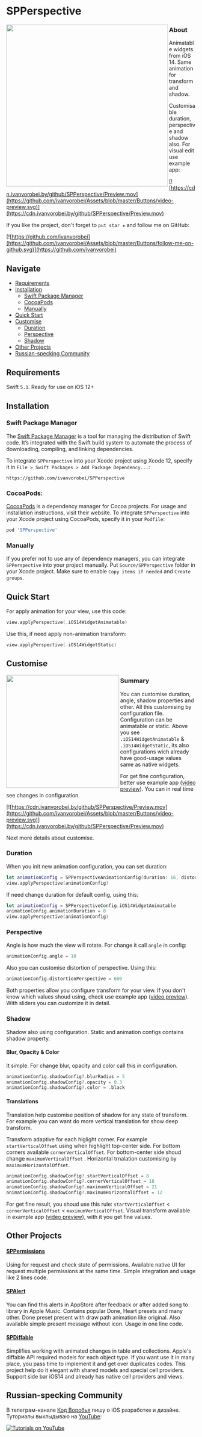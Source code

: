 # SPPerspective

<a href="https://cdn.ivanvorobei.by/github/SPPerspective/Preview.mov">
<img 
align="left" 
src="https://github.com/ivanvorobei/SPPerspective/blob/main/Assets/Readme/Hello%20Preview.png" width="430"/>
</a>

### About

Animatable widgets from iOS 14. Same animation for transform and shadow. 

Customisable duration, perspective and shadow also. For visual edit use example app:

[![https://cdn.ivanvorobei.by/github/SPPerspective/Preview.mov](https://github.com/ivanvorobei/Assets/blob/master/Buttons/video-preview.svg)](https://cdn.ivanvorobei.by/github/SPPerspective/Preview.mov)

If you like the project, don't forget to `put star ★` and follow me on GitHub:

[![https://github.com/ivanvorobei](https://github.com/ivanvorobei/Assets/blob/master/Buttons/follow-me-on-github.svg)](https://github.com/ivanvorobei)

## Navigate

- [Requirements](#requirements)
- [Installation](#installation)
    - [Swift Package Manager](#swift-package-manager)
    - [CocoaPods](#cocoapods)
    - [Manually](#manually)
- [Quick Start](#quick-start)
- [Customise](#customise)
    - [Duration](#duration)
    - [Perspective](#perspective)
    - [Shadow](#shadow)
- [Other Projects](#other-projects)
- [Russian-specking Community](#russian-specking-community)

## Requirements

Swift `5.1`. Ready for use on iOS 12+

## Installation

### Swift Package Manager

The [Swift Package Manager](https://swift.org/package-manager/) is a tool for managing the distribution of Swift code. It’s integrated with the Swift build system to automate the process of downloading, compiling, and linking dependencies.

To integrate `SPPerspective` into your Xcode project using Xcode 12, specify it in `File > Swift Packages > Add Package Dependency...`:

```ogdl
https://github.com/ivanvorobei/SPPerspective
```

### CocoaPods:

[CocoaPods](https://cocoapods.org) is a dependency manager for Cocoa projects. For usage and installation instructions, visit their website. To integrate `SPPerspective` into your Xcode project using CocoaPods, specify it in your `Podfile`:

```ruby
pod 'SPPerspective'
```

### Manually

If you prefer not to use any of dependency managers, you can integrate `SPPerspective` into your project manually. Put `Source/SPPerspective` folder in your Xcode project. Make sure to enable `Copy items if needed` and `Create groups`.

## Quick Start

For apply animation for your view, use this code: 

```swift
view.applyPerspective(.iOS14WidgetAnimatable)
````

Use this, if need apply non-animation transform:

```swift
view.applyPerspective(.iOS14WidgetStatic)
```

## Customise

<a href="https://cdn.ivanvorobei.by/github/SPPerspective/Preview.mov">
<img 
align="left" 
src="https://github.com/ivanvorobei/SPPerspective/blob/main/Assets/Readme/Example%20App%20Preview.png" width="300"/>
</a>

### Summary

You can customise duration, angle, shadow properties and other. All this customising by configuration file. Configuration can be animatable or static. Above you see  `.iOS14WidgetAnimatable` & `.iOS14WidgetStatic`, its also configurations wich already have good-usage values same as native widgets. 

For get fine configuration, better use example app ([video preview](https://cdn.ivanvorobei.by/github/SPPerspective/Preview.mov)). You can in real time see changes in configuration.

[![https://cdn.ivanvorobei.by/github/SPPerspective/Preview.mov](https://github.com/ivanvorobei/Assets/blob/master/Buttons/video-preview.svg)](https://cdn.ivanvorobei.by/github/SPPerspective/Preview.mov)

Next more details about customise.

### Duration

When you init new animation configuration, you can set duration:

```swift
let animationConfig = SPPerspectiveAnimationConfig(duration: 16, distortion: 600, angle: 10, vectorStep: 3.14, shadow: nil)
view.applyPerspective(animationConfig)
```

If need change duration for default config, using this:

```swift
let animationConfig = SPPerspectiveConfig.iOS14WidgetAnimatable
animationConfig.animationDuration = 8
view.applyPerspective(animationConfig)
```

### Perspective

Angle is how much the view will rotate. For change it call `angle` in config:

```swift
animationConfig.angle = 10
```

Also you can customise distortion of perspective. Using this:

```swift
animationConfig.distortionPerspective = 600
```

Both properties allow you configure transform for your view. If you don't know which values shoud using, check use example app ([video preview](https://cdn.ivanvorobei.by/github/SPPerspective/Preview.mov)). With sliders you can customize it in detail.

### Shadow

Shadow also using configuration. Static and animation configs contains shadow property.

#### Blur, Opacity & Color

It simple. For change blur, opacity and color call this in configuration.

```swift
animationConfig.shadowConfig?.blurRadius = 5
animationConfig.shadowConfig?.opacity = 0.3
animationConfig.shadowConfig?.color = .black
```

#### Translations

Translation help customise position of shadow for any state of transform. For example you can want do more vertical translation for show deep transform.

Transform adaptive for each higlight corner. For example `startVerticalOffset` using when highlight top-center side. For bottom corners available `cornerVerticalOffset`. For bottom-center side shoud change `maximumVerticalOffset` . Horizontal trnalation customising by `maximumHorizontalOffset`. 

```swift
animationConfig.shadowConfig?.startVerticalOffset = 8
animationConfig.shadowConfig?.cornerVerticalOffset = 18
animationConfig.shadowConfig?.maximumVerticalOffset = 21
animationConfig.shadowConfig?.maximumHorizontalOffset = 12
```

For get fine result, you shoud use this rule: `startVerticalOffset` < `cornerVerticalOffset` < `maximumVerticalOffset`. Visual transform available in example app ([video preview](https://cdn.ivanvorobei.by/github/SPPerspective/Preview.mov)), with it you get fine values. 

## Other Projects

#### [SPPermissions](https://github.com/ivanvorobei/SPPermissions)
Using for request and check state of permissions. Available native UI for request multiple permissions at the same time. Simple integration and usage like 2 lines code.

#### [SPAlert](https://github.com/ivanvorobei/SPAlert)
You can find this alerts in AppStore after feedback or after added song to library in Apple Music. Contains popular Done, Heart presets and many other. Done preset present with draw path animation like original. Also available simple present message without icon. Usage in one line code.

#### [SPDiffable](https://github.com/ivanvorobei/SPDiffable)
Simplifies working with animated changes in table and collections. Apple's diffable API required models for each object type. If you want use it in many place, you pass time to implement it and get over duplicates codes. This project help do it elegant with shared models and special cell providers. Support side bar iOS14 and already has native cell providers and views.

## Russian-specking Community

В телеграм-канале [Код Воробья](https://sparrowcode.by/telegram) пишу о iOS разработке и дизайне. Туториалы выклыдываю на [YouTube](https://sparrowcode.by/youtube):

[![Tutorials on YouTube](https://github.com/ivanvorobei/Assets/blob/master/Russian%20Community/youtube-preview.jpg)](https://sparrowcode.by/youtube)
